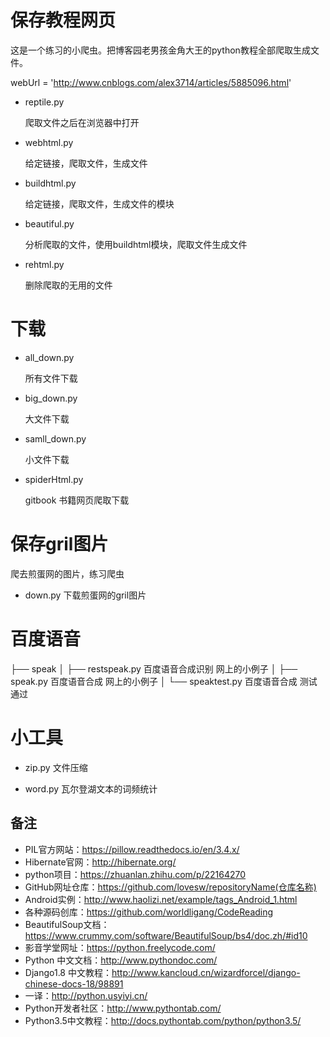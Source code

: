 
# 保存教程网页

这是一个练习的小爬虫。把博客园老男孩金角大王的python教程全部爬取生成文件。

webUrl = 'http://www.cnblogs.com/alex3714/articles/5885096.html'

- reptile.py

  爬取文件之后在浏览器中打开

- webhtml.py

  给定链接，爬取文件，生成文件

- buildhtml.py

  给定链接，爬取文件，生成文件的模块

- beautiful.py

  分析爬取的文件，使用buildhtml模块，爬取文件生成文件

- rehtml.py

  删除爬取的无用的文件


# 下载

- all_down.py

  所有文件下载

- big_down.py

  大文件下载

- samll_down.py

  小文件下载

- spiderHtml.py

  gitbook 书籍网页爬取下载 

# 保存gril图片

爬去煎蛋网的图片，练习爬虫

- down.py
  下载煎蛋网的gril图片

# 百度语音

├── speak
│   ├── restspeak.py  百度语音合成识别 网上的小例子
│   ├── speak.py      百度语音合成 网上的小例子
│   └── speaktest.py  百度语音合成 测试通过


# 小工具
 - zip.py
  文件压缩

 - word.py
 瓦尔登湖文本的词频统计 


## 备注
- PIL官方网站：https://pillow.readthedocs.io/en/3.4.x/
- Hibernate官网：http://hibernate.org/
- python项目：https://zhuanlan.zhihu.com/p/22164270
- GitHub网址仓库：https://github.com/lovesw/repositoryName(仓库名称)
- Android实例：http://www.haolizi.net/example/tags_Android_1.html
- 各种源码创库：https://github.com/worldligang/CodeReading
- BeautifulSoup文档：https://www.crummy.com/software/BeautifulSoup/bs4/doc.zh/#id10
- 影音学堂网址：https://python.freelycode.com/
- Python 中文文档：http://www.pythondoc.com/
- Django1.8 中文教程：http://www.kancloud.cn/wizardforcel/django-chinese-docs-18/98891
- 一译：http://python.usyiyi.cn/
- Python开发者社区：http://www.pythontab.com/
- Python3.5中文教程：http://docs.pythontab.com/python/python3.5/
